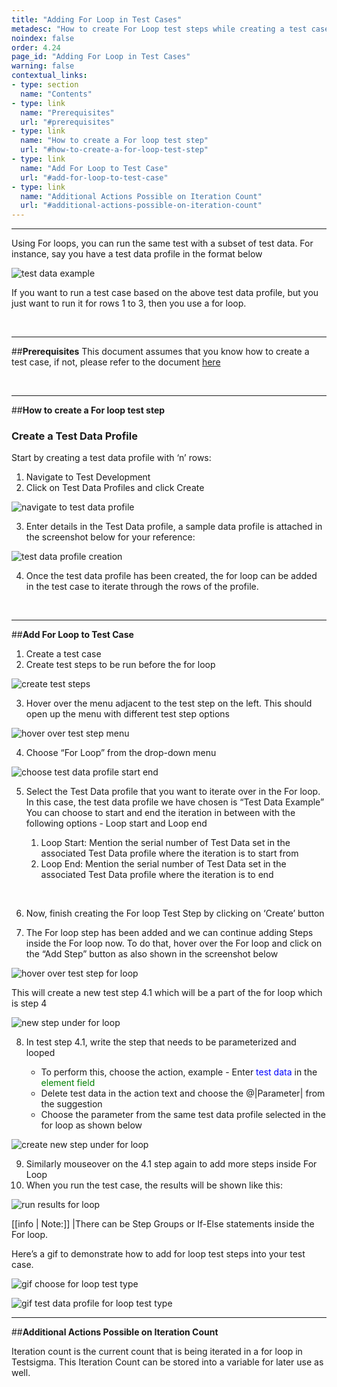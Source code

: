 ```yaml
---
title: "Adding For Loop in Test Cases"
metadesc: "How to create For Loop test steps while creating a test case in Testsigma"
noindex: false
order: 4.24
page_id: "Adding For Loop in Test Cases"
warning: false
contextual_links:
- type: section
  name: "Contents"
- type: link
  name: "Prerequisites"
  url: "#prerequisites"
- type: link
  name: "How to create a For loop test step"
  url: "#how-to-create-a-for-loop-test-step"
- type: link
  name: "Add For Loop to Test Case"
  url: "#add-for-loop-to-test-case"
- type: link
  name: "Additional Actions Possible on Iteration Count"
  url: "#additional-actions-possible-on-iteration-count"
---
```


---


Using For loops, you can run the same test with a subset of test data. For instance, say you have a test data profile in the format below

![test data example](https://docs.testsigma.com/images/for-loop/test-data-example.png)

If you want to run a test case based on the above test data profile, but you just want to run it for rows 1 to 3, then you use a for loop.

&emsp;

---
##**Prerequisites**
This document assumes that you know how to create a test case, if not, please refer to the document [here](https://testsigma.com/docs/test-cases/manage/add-edit-delete/)

&emsp;

---
##**How to create a For loop test step**

### **Create a Test Data Profile**

Start by creating a test data profile with ‘n’ rows:

 1. Navigate to Test Development
 2. Click on Test Data Profiles and click Create

![navigate to test data profile](https://s3.amazonaws.com/static-docs.testsigma.com/new_images/test-cases/step-types/for-loop/navigate-to-test-data-profile1.png)

 3. Enter details in the Test Data profile, a sample data profile is attached in the screenshot below for your reference: 

![test data profile creation](https://docs.testsigma.com/images/for-loop/test-data-profile-creation.png)

 4. Once the test data profile has been created, the for loop can be added in the test case to iterate through the rows of the profile. 

&emsp;

---
##**Add For Loop to Test Case**

 1. Create a test case 
 2. Create test steps to be run before the for loop

![create test steps](https://docs.testsigma.com/images/for-loop/create-test-steps.png)

 3. Hover over the menu adjacent to the test step on the left. This should open up the menu with different test step options

![hover over test step menu](https://docs.testsigma.com/images/for-loop/hover-over-test-step-menu.png)

 4. Choose “For Loop” from the drop-down menu

![choose test data profile start end](https://docs.testsigma.com/images/for-loop/choose-test-data-profile-start-end.png)

 5. Select the Test Data profile that you want to iterate over in the For loop. In this case, the test data profile we have chosen is “Test Data Example”
You can choose to start and end the iteration in between with the following options - Loop start and Loop end
    
    1. Loop Start: Mention the serial number of Test Data set in the associated Test Data profile where the iteration is to start from
    2. Loop End: Mention the serial number of Test Data set in the associated Test Data profile where the iteration is to end

&emsp;

 6. Now, finish creating the For loop Test Step by clicking on ‘Create’ button

 7. The For loop step has been added and we can continue adding Steps inside the For loop now. To do that, hover over the For loop and click on the “Add Step” button as also shown in the screenshot below

![hover over test step for loop](https://docs.testsigma.com/images/for-loop/hover-over-test-step-for-loop.png)

This will create a new test step 4.1 which will be a part of the for loop which is step 4

![new step under for loop](https://docs.testsigma.com/images/for-loop/new-step-under-for-loop.png)

 8. In test step 4.1, write the step that needs to be parameterized and looped

    * To perform this, choose the action, example - Enter <span style="color:blue">test data</span> in the <span style="color:green">element field</span>
    * Delete test data in the action text and choose the @|Parameter| from the suggestion
    * Choose the parameter from the same test data profile selected in the for loop as shown below

![create new step under for loop](https://docs.testsigma.com/images/for-loop/create-new-step-under-for-loop.png)

 9. Similarly mouseover on the 4.1 step again to add more steps inside For Loop
 10. When you run the test case, the results will be shown like this:

![run results for loop](https://docs.testsigma.com/images/for-loop/run-results-for-loop.png)

[[info | Note:]]
|There can be Step Groups or If-Else statements inside the For loop.

Here’s a gif to demonstrate how to add for loop test steps into your test case.

![gif choose for loop test type](https://docs.testsigma.com/images/for-loop/gif-choose-for-loop-test-type1.gif)

![gif test data profile for loop test type](https://docs.testsigma.com/images/for-loop/gif-test-data-profile-for-loop-test-type.gif)

---

##**Additional Actions Possible on Iteration Count**

Iteration count is the current count that is being iterated in a for loop in Testsigma. This Iteration Count can be stored into a variable for later use as well.










